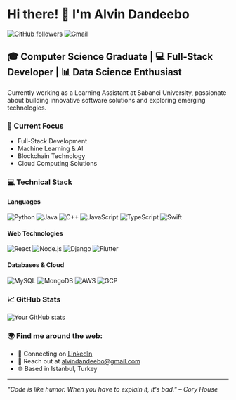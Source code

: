 # Hi there! 👋 I'm Alvin Dandeebo

[![GitHub followers](https://img.shields.io/github/followers/dsalvin?label=Follow&style=social)](https://github.com/dsalvin)
[![Gmail](https://img.shields.io/badge/-alvindandeebo@gmail.com-D14836?style=flat&logo=Gmail&logoColor=white)](mailto:alvindandeebo@gmail.com)

## 🎓 Computer Science Graduate | 💻 Full-Stack Developer | 📊 Data Science Enthusiast

Currently working as a Learning Assistant at Sabanci University, passionate about building innovative software solutions and exploring emerging technologies.

### 🚀 Current Focus
- Full-Stack Development
- Machine Learning & AI
- Blockchain Technology
- Cloud Computing Solutions

### 💻 Technical Stack

#### Languages
![Python](https://img.shields.io/badge/-Python-3776AB?style=flat-square&logo=python&logoColor=white)
![Java](https://img.shields.io/badge/-Java-007396?style=flat-square&logo=java&logoColor=white)
![C++](https://img.shields.io/badge/-C++-00599C?style=flat-square&logo=c%2B%2B&logoColor=white)
![JavaScript](https://img.shields.io/badge/-JavaScript-F7DF1E?style=flat-square&logo=javascript&logoColor=black)
![TypeScript](https://img.shields.io/badge/-TypeScript-3178C6?style=flat-square&logo=typescript&logoColor=white)
![Swift](https://img.shields.io/badge/-Swift-FA7343?style=flat-square&logo=swift&logoColor=white)

#### Web Technologies
![React](https://img.shields.io/badge/-React-61DAFB?style=flat-square&logo=react&logoColor=black)
![Node.js](https://img.shields.io/badge/-Node.js-339933?style=flat-square&logo=node.js&logoColor=white)
![Django](https://img.shields.io/badge/-Django-092E20?style=flat-square&logo=django&logoColor=white)
![Flutter](https://img.shields.io/badge/-Flutter-02569B?style=flat-square&logo=flutter&logoColor=white)

#### Databases & Cloud
![MySQL](https://img.shields.io/badge/-MySQL-4479A1?style=flat-square&logo=mysql&logoColor=white)
![MongoDB](https://img.shields.io/badge/-MongoDB-47A248?style=flat-square&logo=mongodb&logoColor=white)
![AWS](https://img.shields.io/badge/-AWS-232F3E?style=flat-square&logo=amazon-aws&logoColor=white)
![GCP](https://img.shields.io/badge/-Google_Cloud-4285F4?style=flat-square&logo=google-cloud&logoColor=white)

### 📈 GitHub Stats

![Your GitHub stats](https://github-readme-stats.vercel.app/api?username=dsalvin&show_icons=true&theme=tokyonight)

### 🌍 Find me around the web:
- 💼 Connecting on [LinkedIn](your-linkedin-url)
- 📧 Reach out at alvindandeebo@gmail.com
- 🌐 Based in Istanbul, Turkey

---
*"Code is like humor. When you have to explain it, it's bad." – Cory House*
